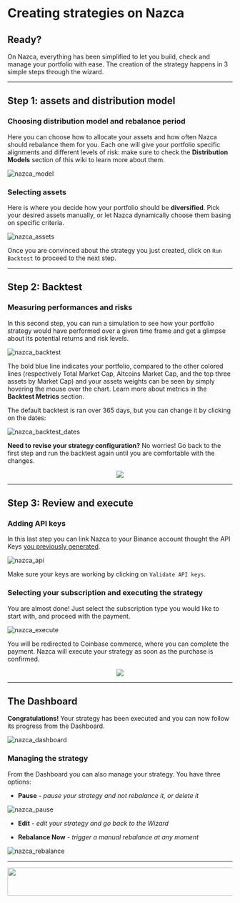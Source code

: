 # Creating strategies on Nazca
## Ready?
On Nazca, everything has been simplified to let you build, check and manage your portfolio with ease. The creation of the strategy happens in 3 simple steps through the wizard.

***

## Step 1: assets and distribution model

### Choosing **distribution model** and **rebalance period**

Here you can choose how to allocate your assets and how often Nazca should rebalance them for you. Each one will give your portfolio specific alignments and different levels of risk: make sure to check the **Distribution Models** section of this wiki to learn more about them.

![nazca_model](https://github.com/NazcaBot/nazcawiki/raw/master/res/nazca_model.png)

### Selecting **assets**

Here is where you decide how your portfolio should be **diversified**. Pick your desired assets manually, or let Nazca dynamically choose them basing on specific criteria.

![nazca_assets](https://github.com/NazcaBot/nazcawiki/raw/master/res/nazca_assets.png)

Once you are convinced about the strategy you just created, click on `Run Backtest` to proceed to the next step.
***
## Step 2: Backtest
### Measuring performances and risks

In this second step, you can run a simulation to see how your portfolio strategy would have performed over a given time frame and get a glimpse about its potential returns and risk levels.

![nazca_backtest](https://github.com/NazcaBot/nazcawiki/raw/master/res/nazca_backtest.png)

The bold blue line indicates your portfolio, compared to the other colored lines (respectively Total Market Cap, Altcoins Market Cap, and the top three assets by Market Cap) and your assets weights can be seen by simply hovering the mouse over the chart. Learn more about metrics in the **Backtest Metrics** section.

The default backtest is ran over 365 days, but you can change it by clicking on the dates:

![nazca_backtest_dates](https://github.com/NazcaBot/nazcawiki/raw/master/res/nazca_bt_dates.png)

**Need to revise your strategy configuration?** No worries! Go back to the first step and run the backtest again until you are comfortable with the changes. 

<p align="center">
<img src="https://github.com/NazcaBot/nazcawiki/raw/master/res/nazca_goback.png">
</p>

***
## Step 3: Review and execute
### Adding API keys
In this last step you can link Nazca to your Binance account thought the API Keys [you previously generated](binance.md#Generating_API_keys).

![nazca_api](https://github.com/NazcaBot/nazcawiki/raw/master/res/nazca_api.png)

Make sure your keys are working by clicking on `Validate API keys`.

### Selecting your subscription and executing the strategy
You are almost done! Just select the subscription type you would like to start with, and proceed with the payment.

![nazca_execute](https://github.com/NazcaBot/nazcawiki/raw/master/res/nazca_execute.png)

You will be redirected to Coinbase commerce, where you can complete the payment. Nazca will execute your strategy as soon as the purchase is confirmed.

<p align="center">
<img src="https://github.com/NazcaBot/nazcawiki/raw/master/res/nazc_payment.png">
</p>


***

## The Dashboard
**Congratulations!** Your strategy has been executed and you can now follow its progress from the Dashboard.

![nazca_dashboard](https://github.com/NazcaBot/nazcawiki/raw/master/res/dashb.png)

### Managing the strategy
From the Dashboard you can also manage your strategy. You have three options:

* **Pause** - _pause your strategy and not rebalance it, or delete it_

![nazca_pause](https://github.com/NazcaBot/nazcawiki/raw/master/res/nazca_pause.png)

* **Edit** - _edit your strategy and go back to the Wizard_

* **Rebalance Now** - _trigger a manual rebalance at any moment_

![nazca_rebalance](https://github.com/NazcaBot/nazcawiki/raw/master/res/nazca_rebalance.png)


***

<p align="center">
<img width="600" height="63" border="0" src="https://github.com/NazcaBot/nazcawiki/raw/master/res/barr.png">
</p>
